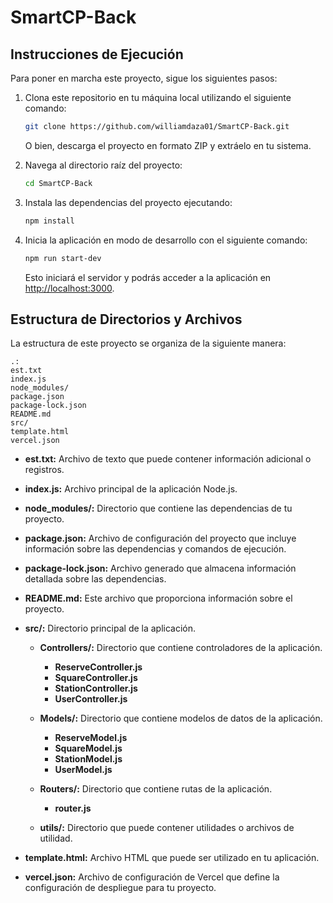 # SmartCP-Back

## Instrucciones de Ejecución

Para poner en marcha este proyecto, sigue los siguientes pasos:

1. Clona este repositorio en tu máquina local utilizando el siguiente comando:

   ```bash
   git clone https://github.com/williamdaza01/SmartCP-Back.git
   ```

   O bien, descarga el proyecto en formato ZIP y extráelo en tu sistema.

2. Navega al directorio raíz del proyecto:

   ```bash
   cd SmartCP-Back
   ```

3. Instala las dependencias del proyecto ejecutando:

   ```bash
   npm install
   ```

4. Inicia la aplicación en modo de desarrollo con el siguiente comando:

   ```bash
   npm run start-dev
   ```

   Esto iniciará el servidor y podrás acceder a la aplicación en [http://localhost:3000](http://localhost:3000).

## Estructura de Directorios y Archivos

La estructura de este proyecto se organiza de la siguiente manera:

```
.:
est.txt
index.js
node_modules/
package.json
package-lock.json
README.md
src/
template.html
vercel.json
```

- **est.txt:** Archivo de texto que puede contener información adicional o registros.

- **index.js:** Archivo principal de la aplicación Node.js.

- **node_modules/:** Directorio que contiene las dependencias de tu proyecto.

- **package.json:** Archivo de configuración del proyecto que incluye información sobre las dependencias y comandos de ejecución.

- **package-lock.json:** Archivo generado que almacena información detallada sobre las dependencias.

- **README.md:** Este archivo que proporciona información sobre el proyecto.

- **src/:** Directorio principal de la aplicación.

  - **Controllers/:** Directorio que contiene controladores de la aplicación.

    - **ReserveController.js**
    - **SquareController.js**
    - **StationController.js**
    - **UserController.js**

  - **Models/:** Directorio que contiene modelos de datos de la aplicación.

    - **ReserveModel.js**
    - **SquareModel.js**
    - **StationModel.js**
    - **UserModel.js**

  - **Routers/:** Directorio que contiene rutas de la aplicación.

    - **router.js**

  - **utils/:** Directorio que puede contener utilidades o archivos de utilidad.

- **template.html:** Archivo HTML que puede ser utilizado en tu aplicación.

- **vercel.json:** Archivo de configuración de Vercel que define la configuración de despliegue para tu proyecto.
